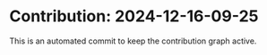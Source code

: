 # Contribution: 2024-12-16-09-25
This is an automated commit to keep the contribution graph active.
